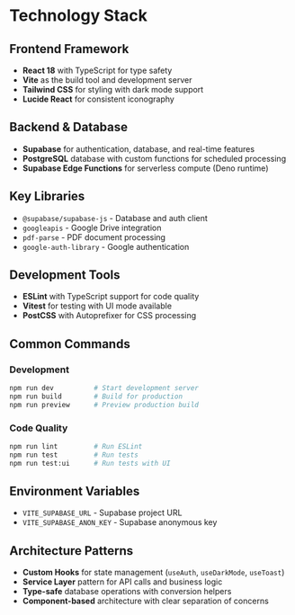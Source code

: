 # Technology Stack

## Frontend Framework
- **React 18** with TypeScript for type safety
- **Vite** as the build tool and development server
- **Tailwind CSS** for styling with dark mode support
- **Lucide React** for consistent iconography

## Backend & Database
- **Supabase** for authentication, database, and real-time features
- **PostgreSQL** database with custom functions for scheduled processing
- **Supabase Edge Functions** for serverless compute (Deno runtime)

## Key Libraries
- `@supabase/supabase-js` - Database and auth client
- `googleapis` - Google Drive integration
- `pdf-parse` - PDF document processing
- `google-auth-library` - Google authentication

## Development Tools
- **ESLint** with TypeScript support for code quality
- **Vitest** for testing with UI mode available
- **PostCSS** with Autoprefixer for CSS processing

## Common Commands

### Development
```bash
npm run dev          # Start development server
npm run build        # Build for production
npm run preview      # Preview production build
```

### Code Quality
```bash
npm run lint         # Run ESLint
npm run test         # Run tests
npm run test:ui      # Run tests with UI
```

## Environment Variables
- `VITE_SUPABASE_URL` - Supabase project URL
- `VITE_SUPABASE_ANON_KEY` - Supabase anonymous key

## Architecture Patterns
- **Custom Hooks** for state management (`useAuth`, `useDarkMode`, `useToast`)
- **Service Layer** pattern for API calls and business logic
- **Type-safe** database operations with conversion helpers
- **Component-based** architecture with clear separation of concerns